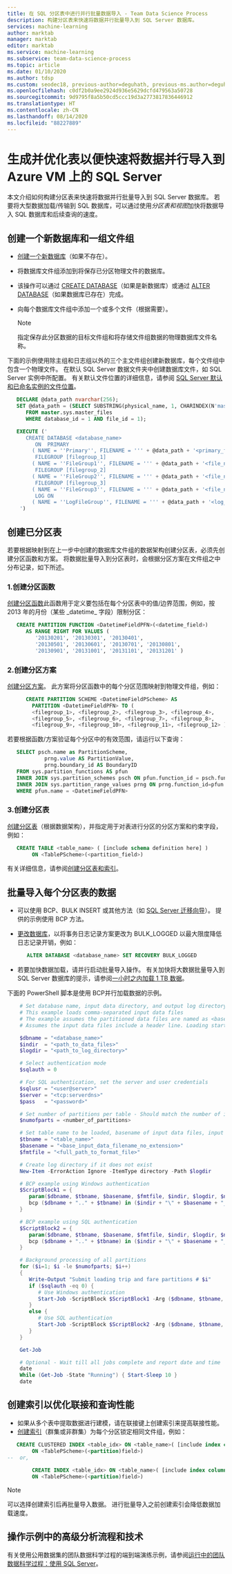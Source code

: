 ```yaml
---
title: 在 SQL 分区表中进行并行批量数据导入 - Team Data Science Process
description: 构建分区表来快速将数据并行批量导入到 SQL Server 数据库。
services: machine-learning
author: marktab
manager: marktab
editor: marktab
ms.service: machine-learning
ms.subservice: team-data-science-process
ms.topic: article
ms.date: 01/10/2020
ms.author: tdsp
ms.custom: seodec18, previous-author=deguhath, previous-ms.author=deguhath
ms.openlocfilehash: c0df2b0a9ee2924d936e5629dcfd479563a50728
ms.sourcegitcommit: 9d9795f8a5b50cd5ccc19d3a2773817836446912
ms.translationtype: HT
ms.contentlocale: zh-CN
ms.lasthandoff: 08/14/2020
ms.locfileid: "88227889"
---
```

# <a name="build-and-optimize-tables-for-fast-parallel-import-of-data-into-a-sql-server-on-an-azure-vm"></a>生成并优化表以便快速将数据并行导入到 Azure VM 上的 SQL Server

本文介绍如何构建分区表来快速将数据并行批量导入到 SQL Server 数据库。 若要将大型数据加载/传输到 SQL 数据库，可以通过使用*分区表和视图*加快将数据导入 SQL 数据库和后续查询的速度。 

## <a name="create-a-new-database-and-a-set-of-filegroups"></a>创建一个新数据库和一组文件组
* [创建一个新数据库](https://technet.microsoft.com/library/ms176061.aspx)（如果不存在）。
* 将数据库文件组添加到将保存已分区物理文件的数据库。 
* 该操作可以通过 [CREATE DATABASE](https://technet.microsoft.com/library/ms176061.aspx)（如果是新数据库）或通过 [ALTER DATABASE](https://msdn.microsoft.com/library/bb522682.aspx)（如果数据库已存在）完成。
* 向每个数据库文件组中添加一个或多个文件（根据需要）。
  
  > [!NOTE]
  > 指定保存此分区数据的目标文件组和将存储文件组数据的物理数据库文件名称。
  > 
  > 

下面的示例使用除主组和日志组以外的三个主文件组创建新数据库，每个文件组中包含一个物理文件。 在默认 SQL Server 数据文件夹中创建数据库文件，如 SQL Server 实例中所配置。 有关默认文件位置的详细信息，请参阅 [SQL Server 默认和已命名实例的文件位置](https://msdn.microsoft.com/library/ms143547.aspx)。

```sql
   DECLARE @data_path nvarchar(256);
   SET @data_path = (SELECT SUBSTRING(physical_name, 1, CHARINDEX(N'master.mdf', LOWER(physical_name)) - 1)
      FROM master.sys.master_files
      WHERE database_id = 1 AND file_id = 1);

   EXECUTE ('
      CREATE DATABASE <database_name>
         ON  PRIMARY 
        ( NAME = ''Primary'', FILENAME = ''' + @data_path + '<primary_file_name>.mdf'', SIZE = 4096KB , FILEGROWTH = 1024KB ), 
         FILEGROUP [filegroup_1] 
        ( NAME = ''FileGroup1'', FILENAME = ''' + @data_path + '<file_name_1>.ndf'' , SIZE = 4096KB , FILEGROWTH = 1024KB ), 
         FILEGROUP [filegroup_2] 
        ( NAME = ''FileGroup2'', FILENAME = ''' + @data_path + '<file_name_2>.ndf'' , SIZE = 4096KB , FILEGROWTH = 1024KB ), 
         FILEGROUP [filegroup_3] 
        ( NAME = ''FileGroup3'', FILENAME = ''' + @data_path + '<file_name_3>.ndf'' , SIZE = 102400KB , FILEGROWTH = 10240KB ) 
         LOG ON 
        ( NAME = ''LogFileGroup'', FILENAME = ''' + @data_path + '<log_file_name>.ldf'' , SIZE = 1024KB , FILEGROWTH = 10%)
    ')
```

## <a name="create-a-partitioned-table"></a>创建已分区表
若要根据映射到在上一步中创建的数据库文件组的数据架构创建分区表，必须先创建分区函数和方案。 将数据批量导入到分区表时，会根据分区方案在文件组之中分布记录，如下所述。

### <a name="1-create-a-partition-function"></a>1.创建分区函数
[创建分区函数](https://msdn.microsoft.com/library/ms187802.aspx)此函数用于定义要包括在每个分区表中的值/边界范围，例如，按 2013 年的月份（某些 \_datetime\_ 字段）限制分区：
  
```sql
   CREATE PARTITION FUNCTION <DatetimeFieldPFN>(<datetime_field>)  
      AS RANGE RIGHT FOR VALUES (
         '20130201', '20130301', '20130401',
         '20130501', '20130601', '20130701', '20130801',
         '20130901', '20131001', '20131101', '20131201' )
```

### <a name="2-create-a-partition-scheme"></a>2.创建分区方案
[创建分区方案](https://msdn.microsoft.com/library/ms179854.aspx)。 此方案将分区函数中的每个分区范围映射到物理文件组，例如：
  
```sql
      CREATE PARTITION SCHEME <DatetimeFieldPScheme> AS  
        PARTITION <DatetimeFieldPFN> TO (
        <filegroup_1>, <filegroup_2>, <filegroup_3>, <filegroup_4>,
        <filegroup_5>, <filegroup_6>, <filegroup_7>, <filegroup_8>,
        <filegroup_9>, <filegroup_10>, <filegroup_11>, <filegroup_12> )
```
 
若要根据函数/方案验证每个分区中的有效范围，请运行以下查询：
  
```sql
   SELECT psch.name as PartitionScheme,
            prng.value AS PartitionValue,
            prng.boundary_id AS BoundaryID
   FROM sys.partition_functions AS pfun
   INNER JOIN sys.partition_schemes psch ON pfun.function_id = psch.function_id
   INNER JOIN sys.partition_range_values prng ON prng.function_id=pfun.function_id
   WHERE pfun.name = <DatetimeFieldPFN>
```

### <a name="3-create-a-partition-table"></a>3.创建分区表
[创建分区表](https://msdn.microsoft.com/library/ms174979.aspx)（根据数据架构），并指定用于对表进行分区的分区方案和约束字段，例如：
  
```sql
   CREATE TABLE <table_name> ( [include schema definition here] )
        ON <TablePScheme>(<partition_field>)
```

有关详细信息，请参阅[创建分区表和索引](https://msdn.microsoft.com/library/ms188730.aspx)。

## <a name="bulk-import-the-data-for-each-individual-partition-table"></a>批量导入每个分区表的数据

* 可以使用 BCP、BULK INSERT 或其他方法（如 [SQL Server 迁移向导](https://sqlazuremw.codeplex.com/)）。 提供的示例使用 BCP 方法。
* [更改数据库](https://msdn.microsoft.com/library/bb522682.aspx)，以将事务日志记录方案更改为 BULK_LOGGED 以最大限度降低日志记录开销，例如：
  
   ```sql
      ALTER DATABASE <database_name> SET RECOVERY BULK_LOGGED
   ```
* 若要加快数据加载，请并行启动批量导入操作。 有关加快将大数据批量导入到 SQL Server 数据库的提示，请参阅[一小时之内加载 1 TB 数据](https://docs.microsoft.com/archive/blogs/sqlcat/load-1tb-in-less-than-1-hour)。

下面的 PowerShell 脚本是使用 BCP并行加载数据的示例。

```powershell
    # Set database name, input data directory, and output log directory
    # This example loads comma-separated input data files
    # The example assumes the partitioned data files are named as <base_file_name>_<partition_number>.csv
    # Assumes the input data files include a header line. Loading starts at line number 2.

    $dbname = "<database_name>"
    $indir  = "<path_to_data_files>"
    $logdir = "<path_to_log_directory>"

    # Select authentication mode
    $sqlauth = 0

    # For SQL authentication, set the server and user credentials
    $sqlusr = "<user@server>"
    $server = "<tcp:serverdns>"
    $pass   = "<password>"

    # Set number of partitions per table - Should match the number of input data files per table
    $numofparts = <number_of_partitions>

    # Set table name to be loaded, basename of input data files, input format file, and number of partitions
    $tbname = "<table_name>"
    $basename = "<base_input_data_filename_no_extension>"
    $fmtfile = "<full_path_to_format_file>"

    # Create log directory if it does not exist
    New-Item -ErrorAction Ignore -ItemType directory -Path $logdir

    # BCP example using Windows authentication
    $ScriptBlock1 = {
       param($dbname, $tbname, $basename, $fmtfile, $indir, $logdir, $num)
       bcp ($dbname + ".." + $tbname) in ($indir + "\" + $basename + "_" + $num + ".csv") -o ($logdir + "\" + $tbname + "_" + $num + ".txt") -h "TABLOCK" -F 2 -C "RAW" -f ($fmtfile) -T -b 2500 -t "," -r \n
    }

    # BCP example using SQL authentication
    $ScriptBlock2 = {
       param($dbname, $tbname, $basename, $fmtfile, $indir, $logdir, $num, $sqlusr, $server, $pass)
       bcp ($dbname + ".." + $tbname) in ($indir + "\" + $basename + "_" + $num + ".csv") -o ($logdir + "\" + $tbname + "_" + $num + ".txt") -h "TABLOCK" -F 2 -C "RAW" -f ($fmtfile) -U $sqlusr -S $server -P $pass -b 2500 -t "," -r \n
    }

    # Background processing of all partitions
    for ($i=1; $i -le $numofparts; $i++)
    {
       Write-Output "Submit loading trip and fare partitions # $i"
       if ($sqlauth -eq 0) {
          # Use Windows authentication
          Start-Job -ScriptBlock $ScriptBlock1 -Arg ($dbname, $tbname, $basename, $fmtfile, $indir, $logdir, $i)
       } 
       else {
          # Use SQL authentication
          Start-Job -ScriptBlock $ScriptBlock2 -Arg ($dbname, $tbname, $basename, $fmtfile, $indir, $logdir, $i, $sqlusr, $server, $pass)
       }
    }

    Get-Job

    # Optional - Wait till all jobs complete and report date and time
    date
    While (Get-Job -State "Running") { Start-Sleep 10 }
    date
```

## <a name="create-indexes-to-optimize-joins-and-query-performance"></a>创建索引以优化联接和查询性能
* 如果从多个表中提取数据进行建模，请在联接键上创建索引来提高联接性能。
* [创建索引](https://technet.microsoft.com/library/ms188783.aspx)（群集或非群集）为每个分区锁定相同文件组，例如：
  
```sql
   CREATE CLUSTERED INDEX <table_idx> ON <table_name>( [include index columns here] )
        ON <TablePScheme>(<partition)field>)
--  or,
  
        CREATE INDEX <table_idx> ON <table_name>( [include index columns here] )
        ON <TablePScheme>(<partition)field>)
 ```
 
  > [!NOTE]
  > 可以选择创建索引后再批量导入数据。 进行批量导入之前创建索引会降低数据加载速度。
  > 
  > 

## <a name="advanced-analytics-process-and-technology-in-action-example"></a>操作示例中的高级分析流程和技术
有关使用公用数据集的团队数据科学过程的端到端演练示例，请参阅[运行中的团队数据科学过程：使用 SQL Server](sql-walkthrough.md)。

